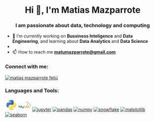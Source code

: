 <h1 align="center">Hi 👋, I'm Matias Mazparrote</h1>
<h3 align="center">I am passionate about data, technology and computing</h3>

- 🌱 I’m currently working on **Bussiness Inteligence** and **Data Engineering**, and learning about **Data Analytics** and **Data Science**
- 
- 📫 How to reach me **matumazparrote@gmail.com**

<h3 align="left">Connect with me:</h3>
<p align="left">
<a href="https://linkedin.com/in/matías-mazparrote-feliú-6364017a" target="blank"><img align="center" src="https://raw.githubusercontent.com/rahuldkjain/github-profile-readme-generator/master/src/images/icons/Social/linked-in-alt.svg" alt="matías mazparrote feliú" height="30" width="40" /></a>
</p>

<h3 align="left">Languages and Tools:</h3>
<p align="left">
  <a href="https://www.python.org" target="_blank" rel="noreferrer"><img src="https://raw.githubusercontent.com/devicons/devicon/master/icons/python/python-original.svg" alt="python" width="40" height="40"/></a>
  <a href="https://www.w3schools.com/sql/" target="_blank" rel="noreferrer"><img src="https://raw.githubusercontent.com/devicons/devicon/master/icons/mysql/mysql-original-wordmark.svg" alt="sql" width="40" height="40"/></a>
  <a href="https://jupyter.org/" target="_blank" rel="noreferrer"><img src="![image](https://github.com/matiasfeliu92/matiasfeliu92/assets/88861016/36ea44c1-6d03-40cf-83d6-e2891488a2e1)
" alt="jupyter" width="40" height="40"/></a>
  <a href="https://pandas.pydata.org/" target="_blank" rel="noreferrer"><img src="[https://upload.wikimedia.org/wikipedia/commons/e/ed/Pandas_logo.svg](https://upload.wikimedia.org/wikipedia/commons/thumb/e/ed/Pandas_logo.svg/2560px-Pandas_logo.svg)" alt="pandas" width="40" height="40"/></a>
  <a href="https://numpy.org/" target="_blank" rel="noreferrer"><img src="[https://numpy.org/images/logos/numpy.svg](https://upload.wikimedia.org/wikipedia/commons/thumb/3/31/NumPy_logo_2020.svg/2560px-NumPy_logo_2020.svg)" alt="numpy" width="40" height="40"/></a>
  <a href="https://www.snowflake.com/" target="_blank" rel="noreferrer"><img src="[https://www.snowflake.com/wp-content/themes/snowflake/assets/images/snowflake-logo.svg](https://upload.wikimedia.org/wikipedia/commons/thumb/f/ff/Snowflake_Logo.svg/2560px-Snowflake_Logo.svg)" alt="snowflake" width="40" height="40"/></a>
  <a href="https://matplotlib.org/" target="_blank" rel="noreferrer"><img src="https://matplotlib.org/stable/_static/logo2_compressed.svg" alt="matplotlib" width="40" height="40"/></a>
  <a href="https://seaborn.pydata.org/" target="_blank" rel="noreferrer"><img src="https://seaborn.pydata.org/_static/logo-wide-lightbg.svg" alt="seaborn" width="40" height="40"/></a>
</p>
